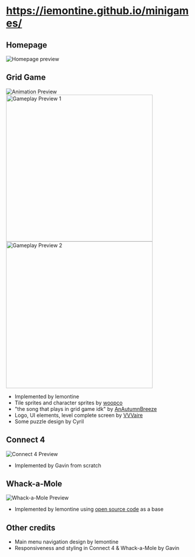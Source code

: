 # https://iemontine.github.io/minigames/
## Homepage
![Homepage preview](https://github.com/Iemontine/minigames/assets/95956143/85a3a6c8-b8bd-4102-973f-57de32cd33aa)

## Grid Game
![Animation Preview](https://github.com/Iemontine/minigames/assets/95956143/09034916-569c-4b94-b0a8-8ca51d35ee54)
<img src="https://github.com/Iemontine/minigames/assets/95956143/63d34524-cf6c-4603-ac1e-48e203f6aa35" alt="Gameplay Preview 1" width="400"/>
<img src="https://github.com/Iemontine/minigames/assets/95956143/bc8cab51-0b64-43a2-8be9-607d28e2ee00" alt="Gameplay Preview 2" width="400"/>
* Implemented by Iemontine
* Tile sprites and character sprites by [woopco](https://www.youtube.com/@sliem2749)
* "the song that plays in grid game idk" by [AnAutumnBreeze](https://www.youtube.com/@anautumnbreeze004)
* Logo, UI elements, level complete screen by [VVVaire](https://www.youtube.com/@VVVaire)
* Some puzzle design by Cyril

## Connect 4
![Connect 4 Preview](https://github.com/Iemontine/minigames/assets/95956143/99ed87ad-e7b5-45d3-9d4d-9d7566d7b645)
* Implemented by Gavin from scratch

## Whack-a-Mole
![Whack-a-Mole Preview](https://github.com/Iemontine/minigames/assets/95956143/877acb59-e906-4e66-beea-69bda2268ce5)
* Implemented by Iemontine using [open source code](https://github.com/0shuvo0/whack-a-mole) as a base

## Other credits
* Main menu navigation design by Iemontine
* Responsiveness and styling in Connect 4 & Whack-a-Mole by Gavin
